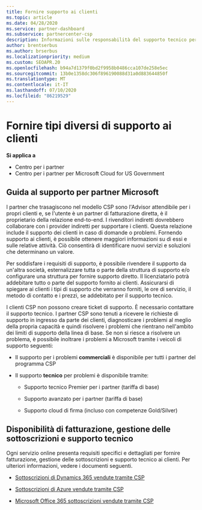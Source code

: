 ```yaml
---
title: Fornire supporto ai clienti
ms.topic: article
ms.date: 04/28/2020
ms.service: partner-dashboard
ms.subservice: partnercenter-csp
description: Informazioni sulle responsabilità del supporto tecnico per i partner nel programma CSP.
author: brentserbus
ms.author: brserbus
ms.localizationpriority: medium
ms.custom: SEOAPR.20
ms.openlocfilehash: b94a7d1379f0bd2f9958b0486cca107de258e5ec
ms.sourcegitcommit: 13b0e1358dc306f896190088d31a0d883644850f
ms.translationtype: MT
ms.contentlocale: it-IT
ms.lasthandoff: 07/10/2020
ms.locfileid: "86219529"
---
```

# <a name="providing-different-types-of-support-to-your-customers"></a>Fornire tipi diversi di supporto ai clienti

**Si applica a**

-  Centro per i partner
-  Centro per i partner per Microsoft Cloud for US Government


## <a name="microsoft-partner-support-guidance"></a>Guida al supporto per partner Microsoft

I partner che trasagiscono nel modello CSP sono l'Advisor attendibile per i propri clienti e, se l'utente è un partner di fatturazione diretta, è il proprietario della relazione end-to-end. I rivenditori indiretti dovrebbero collaborare con i provider indiretti per supportare i clienti. Questa relazione include il supporto dei clienti in caso di domande o problemi. Fornendo supporto ai clienti, è possibile ottenere maggiori informazioni su di essi e sulle relative attività. Ciò consentirà di identificare nuovi servizi e soluzioni che determinano un valore.

Per soddisfare i requisiti di supporto, è possibile rivendere il supporto da un'altra società, esternalizzare tutta o parte della struttura di supporto e/o configurare una struttura per fornire supporto diretto. Il licenziatario potrà addebitare tutto o parte del supporto fornito ai clienti. Assicurarsi di spiegare ai clienti i tipi di supporto che verranno forniti, le ore di servizio, il metodo di contatto e i prezzi, se addebitato per il supporto tecnico.

I clienti CSP non possono creare ticket di supporto. È necessario contattare il supporto tecnico. I partner CSP sono tenuti a ricevere le richieste di supporto in ingresso da parte dei clienti, diagnosticare i problemi al meglio della propria capacità e quindi risolvere i problemi che rientrano nell'ambito dei limiti di supporto della linea di base. Se non si riesce a risolvere un problema, è possibile inoltrare i problemi a Microsoft tramite i veicoli di supporto seguenti:

- Il supporto per i problemi **commerciali** è disponibile per tutti i partner del programma CSP

- Il supporto **tecnico** per problemi è disponibile tramite:

    - Supporto tecnico Premier per i partner (tariffa di base)

    - Supporto avanzato per i partner (tariffa di base)

    - Supporto cloud di firma (incluso con competenze Gold/Silver)

## <a name="providing-billing-subscription-management-and-technical-support"></a>Disponibilità di fatturazione, gestione delle sottoscrizioni e supporto tecnico 

Ogni servizio online presenta requisiti specifici e dettagliati per fornire fatturazione, gestione delle sottoscrizioni e supporto tecnico ai clienti. Per ulteriori informazioni, vedere i documenti seguenti.

- [Sottoscrizioni di Dynamics 365 vendute tramite CSP](https://www.microsoftpartnercommunity.com/t5/CSP/Microsoft-Partner-Support-Guidance/m-p/5262#M30)

- [Sottoscrizioni di Azure vendute tramite CSP](https://www.microsoftpartnercommunity.com/t5/CSP/Microsoft-Partner-Support-Guidance/m-p/5263#M31)

- [Microsoft Office 365 sottoscrizioni vendute tramite CSP](https://www.microsoftpartnercommunity.com/t5/CSP/Microsoft-Partner-Support-Guidance/m-p/5264#M32)



 

 




